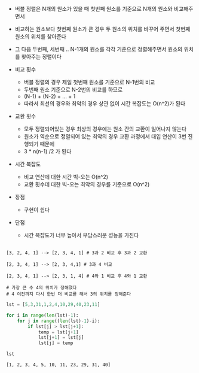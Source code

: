 - 버블 정렬은 N개의 원소가 있을 때 첫번째 원소를 기준으로 N개의 원소와 비교해주면서
- 비교하는 원소보다 첫번째 원소가 큰 경우 두 원소의 위치를 바꾸어 주면서 첫번째 원소의 위치를 찾아준다
- 그 다음 두번째, 세번째 .. N-1개의 원소를 각각 기준으로 정렬해주면서 원소의 위치를 찾아주는 정렬이다 

- 비교 횟수
    - 버블 정렬의 경우 제일 첫번째 원소를 기준으로 N-1번의 비교
    - 두번째 원소 기준으로 N-2번의 비교를 하므로 
    - (N-1) + (N-2) + ... + 1
    - 따라서 최선의 경우와 최악의 경우 상관 없이 시간 복잡도는 O(n^2)가 된다 


- 교환 횟수
    - 모두 정렬되어있는 경우 최상의 경우에는 원소 간의 교환이 일어나지 않는다
    - 원소가 역순으로 정렬되어 있는 최악의 경우 교환 과정에서 대입 연산이 3번 진행되기 때문에 
    - 3 * n(n-1) /2 가 된다 


- 시간 복잡도
    - 비교 연산에 대한 시간 빅-오는 O(n^2)
    - 교환 횟수데 대한 빅-오는 최악의 경우를 기준으로 O(n^2)

- 장점
    - 구현이 쉽다
- 단점
    - 시간 복잡도가 너무 높아서 부담스러운 성능을 가진다


```

[3, 2, 4, 1] --> [2, 3, 4, 1] # 3과 2 비교 후 3과 2 교환

[2, 3, 4, 1] --> [2, 3, 4,1] # 3과 4 비교

[2, 3, 4, 1] --> [2, 3, 1, 4] # 4와 1 비교 후 4와 1 교환

# 가장 큰 수 4의 위치가 정해졌다
# 4 이전까지 다시 한번 더 비교를 해서 3의 위치를 정해준다 

```


```python
lst = [5,3,31,1,2,4,10,29,40,23,11]
```


```python
for i in range(len(lst)-1):
    for j in range((len(lst)-1)-i):
        if lst[j] > lst[j+1]:
            temp = lst[j+1]
            lst[j+1] = lst[j]
            lst[j] = temp
```


```python
lst
```




    [1, 2, 3, 4, 5, 10, 11, 23, 29, 31, 40]


